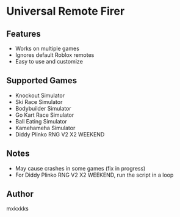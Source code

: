 # Universal Remote Firer

## Features
- Works on multiple games
- Ignores default Roblox remotes
- Easy to use and customize

## Supported Games
- Knockout Simulator
- Ski Race Simulator
- Bodybuilder Simulator
- Go Kart Race Simulator
- Ball Eating Simulator
- Kamehameha Simulator
- Diddy Plinko RNG V2 X2 WEEKEND

## Notes
- May cause crashes in some games (fix in progress)
- For Diddy Plinko RNG V2 X2 WEEKEND, run the script in a loop

## Author
mxkxkks

